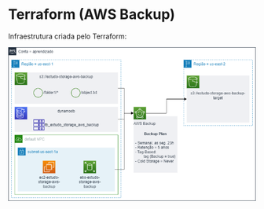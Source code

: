 # Terraform (AWS Backup)

Infraestrutura criada pelo Terraform:

![](../../Imagens/awsBackup-terraform.png)